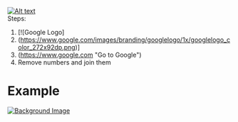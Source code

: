 [![Alt text](image.png "Tooltip text")](https://example.com) <br>
Steps:
1. [![Google Logo]
2. (https://www.google.com/images/branding/googlelogo/1x/googlelogo_color_272x92dp.png)]
3. (https://www.google.com "Go to Google") <br>
4. Remove numbers and join them
# Example
[![Background Image](https://plus.unsplash.com/premium_photo-1676070095335-751e5ad358ff?fm=jpg&q=60&w=3000&ixlib=rb-4.1.0&ixid=M3wxMjA3fDB8MHxzZWFyY2h8MXx8aGQlMjBiYWNrZ3JvdW5kfGVufDB8fDB8fHww)](https://www.google.com "Click")